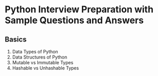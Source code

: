 # Python Interview Preparation with Sample Questions and Answers


## Basics
1. Data Types of Python
1. Data Structures of Python
1. Mutable vs Immutable Types
1. Hashable vs Unhashable Types
